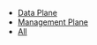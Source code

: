 <ul class="nav nav-tabs">
  <li class="nav-item {% if include.active == 'data' %}active{% endif %}">
    <a class="nav-link" href="{{ site.baseurl }}/releases/latest/data/{{ include.lang }}.html">Data Plane</a>
  </li>
  <li class="nav-item {% if include.active == 'mgmt' %}active{% endif %}">
    <a class="nav-link" href="{{ site.baseurl }}/releases/latest/mgmt/{{ include.lang }}.html">Management Plane</a>
  </li>
  <li class="nav-item {% if include.active == 'all' %}active{% endif %}">
    <a class="nav-link" href="{{ site.baseurl }}/releases/latest/all/{{ include.lang }}.html">All</a>
  </li>
</ul>
